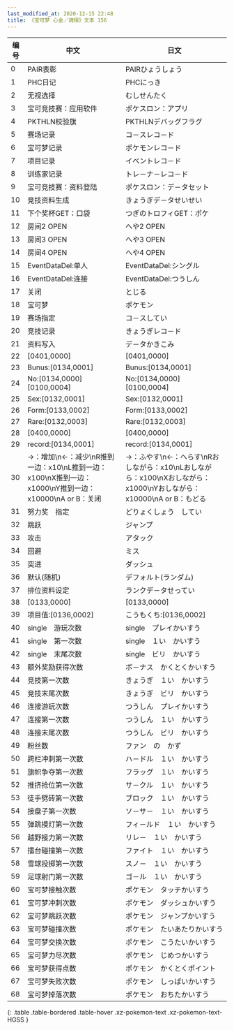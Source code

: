 ```yaml
---
last_modified_at: 2020-12-15 22:48
title: 《宝可梦 心金／魂银》文本 156
---
```

| 编号 | 中文 | 日文 |
| ---- | ---- | ---- |
| 0 | PAIR表彰 | PAIRひょうしょう |
| 1 | PHC日记 | PHCにっき |
| 2 | 无视选择 | むしせんたく |
| 3 | 宝可竞技赛：应用软件 | ポケスロン：アプリ |
| 4 | PKTHLN校验旗 | PKTHLNデバッグフラグ |
| 5 | 赛场记录 | コ－スレコ－ド |
| 6 | 宝可梦记录 | ポケモンレコ－ド |
| 7 | 项目记录 | イベントレコ－ド |
| 8 | 训练家记录 | トレ－ナ－レコ－ド |
| 9 | 宝可竞技赛：资料登陆 | ポケスロン：デ－タセット |
| 10 | 竞技资料生成 | きょうぎデ－タせいせい |
| 11 | 下个奖杯GET：口袋 | つぎのトロフィGET：ポケ |
| 12 | 房间2 OPEN | へや2 OPEN |
| 13 | 房间3 OPEN | へや3 OPEN |
| 14 | 房间4 OPEN | へや4 OPEN |
| 15 | EventDataDel:单人 | EventDataDel:シングル |
| 16 | EventDataDel:连接 | EventDataDel:つうしん |
| 17 | 关闭 | とじる |
| 18 | 宝可梦 | ポケモン |
| 19 | 赛场指定 | コ－スしてい |
| 20 | 竞技记录 | きょうぎレコ－ド |
| 21 | 资料写入 | デ－タかきこみ |
| 22 | [0401,0000] | [0401,0000] |
| 23 | Bunus:[0134,0001] | Bunus:[0134,0001] |
| 24 | No:[0134,0000] [0100,0004] | No:[0134,0000] [0100,0004] |
| 25 | Sex:[0132,0001] | Sex:[0132,0001] |
| 26 | Form:[0133,0002] | Form:[0133,0002] |
| 27 | Rare:[0132,0003] | Rare:[0132,0003] |
| 28 | [0400,0000] | [0400,0000] |
| 29 |  record:[0134,0001] |  record:[0134,0001] |
| 30 | →：增加\n←：减少\nR推到一边：x10\nL推到一边：x100\nX推到一边：x1000\nY推到一边：x10000\nA or B：关闭 | →：ふやす\n←：へらす\nRおしながら：x10\nLおしながら：x100\nXおしながら：x1000\nYおしながら：x10000\nA or B：もどる |
| 31 | 努力奖　指定 | どりょくしょう　してい |
| 32 | 跳跃 | ジャンプ |
| 33 | 攻击 | アタック |
| 34 | 回避 | ミス |
| 35 | 突进 | ダッシュ |
| 36 | 默认(随机) | デフォルト(ランダム) |
| 37 | 排位资料设定 | ランクデ－タせってい |
| 38 | [0133,0000] | [0133,0000] |
| 39 | 项目值:[0136,0002] | こうもくち:[0136,0002] |
| 40 | single　游玩次数 | single　プレイかいすう |
| 41 | single　第一次数 | single　１い　かいすう |
| 42 | single　末尾次数 | single　ビリ　かいすう |
| 43 | 额外奖励获得次数 | ボ－ナス　かくとくかいすう |
| 44 | 竞技第一次数 | きょうぎ　１い　かいすう |
| 45 | 竞技末尾次数 | きょうぎ　ビリ　かいすう |
| 46 | 连接游玩次数 | つうしん　プレイかいすう |
| 47 | 连接第一次数 | つうしん　１い　かいすう |
| 48 | 连接末尾次数 | つうしん　ビリ　かいすう |
| 49 | 粉丝数 | ファン　の　かず |
| 50 | 跨栏冲刺第一次数 | ハ－ドル　１い　かいすう |
| 51 | 旗帜争夺第一次数 | フラッグ　１い　かいすう |
| 52 | 推挤抢位第一次数 | サ－クル　１い　かいすう |
| 53 | 徒手劈砖第一次数 | ブロック　１い　かいすう |
| 54 | 接盘子第一次数 | ソ－サ－　１い　かいすう |
| 55 | 弹跳摸灯第一次数 | フィ－ルド　１い　かいすう |
| 56 | 越野接力第一次数 | リレ－　１い　かいすう |
| 57 | 擂台碰撞第一次数 | ファイト　１い　かいすう |
| 58 | 雪球投掷第一次数 | スノ－　１い　かいすう |
| 59 | 足球射门第一次数 | ゴ－ル　１い　かいすう |
| 60 | 宝可梦接触次数 | ポケモン　タッチかいすう |
| 61 | 宝可梦冲刺次数 | ポケモン　ダッシュかいすう |
| 62 | 宝可梦跳跃次数 | ポケモン　ジャンプかいすう |
| 63 | 宝可梦碰撞次数 | ポケモン　たいあたりかいすう |
| 64 | 宝可梦交换次数 | ポケモン　こうたいかいすう |
| 65 | 宝可梦力尽次数 | ポケモン　じめつかいすう |
| 66 | 宝可梦获得点数 | ポケモン　かくとくポイント |
| 67 | 宝可梦失败次数 | ポケモン　しっぱいかいすう |
| 68 | 宝可梦掉落次数 | ポケモン　おちたかいすう |
{: .table .table-bordered .table-hover .xz-pokemon-text .xz-pokemon-text-HGSS }